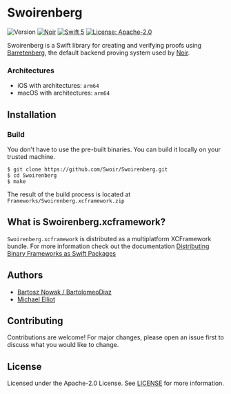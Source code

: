 # Swoirenberg

![Version](https://img.shields.io/badge/version-0.30.0-5-darkviolet)
[![Noir](https://img.shields.io/badge/Noir-0.30.0-5-darkviolet)](https://github.com/AztecProtocol/aztec-packages/tree/master/noir)
[![Swift 5](https://img.shields.io/badge/Swift-5-blue.svg)](https://developer.apple.com/swift/)
[![License: Apache-2.0](https://img.shields.io/badge/License-Apache--2.0-green)](https://opensource.org/license/apache-2-0)

Swoirenberg is a Swift library for creating and verifying proofs using [Barretenberg](https://github.com/AztecProtocol/aztec-packages/tree/master/barretenberg), the default backend proving system used by [Noir](https://noir-lang.org).

### Architectures

- iOS with architectures: `arm64`
- macOS with architectures: `arm64`

## Installation

### Build

You don't have to use the pre-built binaries. You can build it locally on your trusted machine.

```
$ git clone https://github.com/Swoir/Swoirenberg.git
$ cd Swoirenberg
$ make
```

The result of the build process is located at `Frameworks/Swoirenberg.xcframework.zip`

## What is Swoirenberg.xcframework?

`Swoirenberg.xcframework` is distributed as a multiplatform XCFramework bundle. For more information check out the documentation [Distributing Binary Frameworks as Swift Packages](https://developer.apple.com/documentation/xcode/distributing-binary-frameworks-as-swift-packages)

## Authors

- [Bartosz Nowak / BartolomeoDiaz](https://github.com/Okm165)
- [Michael Elliot](https://x.com/michaelelliot)

## Contributing

Contributions are welcome! For major changes, please open an issue first to discuss what you would like to change.

## License

Licensed under the Apache-2.0 License. See [LICENSE](./LICENSE) for more information.
